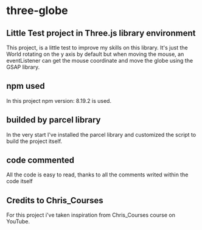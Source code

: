 # three-globe

## Little Test project in Three.js library environment
 This project, is a little test to improve my skills on this library. It's just the World rotating on the y axis by default but when moving the mouse,
 an eventListener can get the mouse coordinate and move the globe using the GSAP library.
 
## npm used
 In this project npm version: 8.19.2 is used.

## builded by parcel library
 In the very start I've installed the parcel library and customized the script to build the project itself.
 
## code commented
 All the code is easy to read, thanks to all the comments writed within the code itself
 
## Credits to Chris_Courses
 For this project i've taken inspiration from Chris_Courses course on YouTube.
